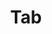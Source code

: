 ---
layout: pattern.njk
tags: 
    - legacy_fr
    - legacy_components_fr
    - page
key: tab-legacy_fr
title: Tab
parent: components-legacy_fr
image: legacy/overview/tab.webp
keywords: 
order: 240
availablelanguages: 
    - de
    - en
---